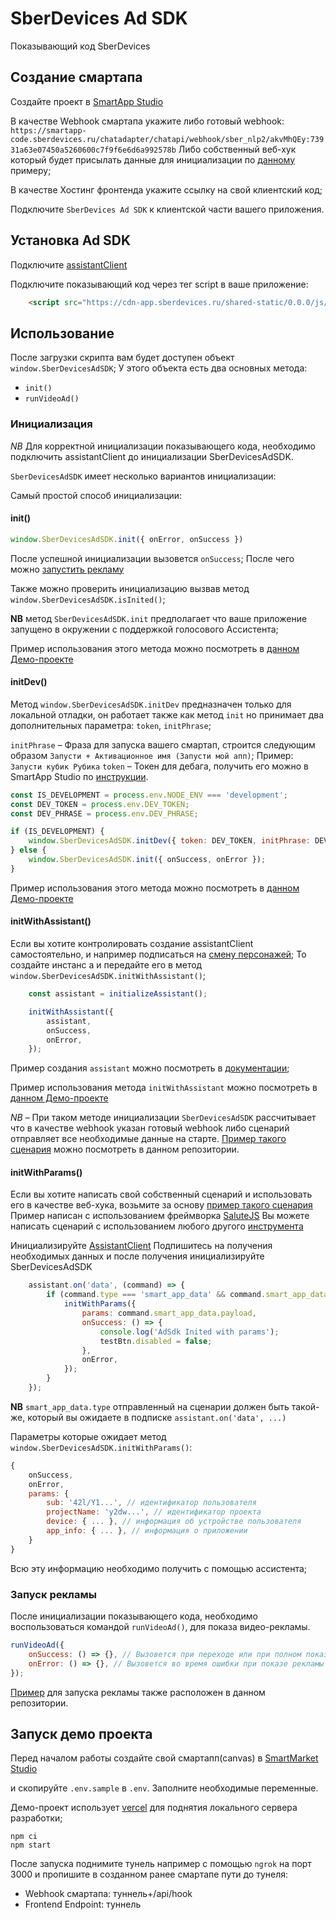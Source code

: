 
# SberDevices Ad SDK

Показывающий код SberDevices

## Создание смартапа

Создайте проект в [SmartApp Studio](https://developers.sber.ru/docs/ru/salute/studio/project/create)

В качестве Webhook смартапа укажите либо готовый webhook: `https://smartapp-code.sberdevices.ru/chatadapter/chatapi/webhook/sber_nlp2/akvMhQEy:73931a63e07450a5260600c7f9f6e6d6a992578b`
Либо собственный веб-хук который будет присылать данные для инициализации по [данному](./api/hook.js) примеру;

В качестве Хостинг фронтенда укажите ссылку на свой клиентский код;

Подключите `SberDevices Ad SDK` к клиентской части вашего приложения.



## Установка Ad SDK

Подключите [assistantClient](https://github.com/sberdevices/assistant-client#%D0%B0%D0%BB%D1%8C%D1%82%D0%B5%D1%80%D0%BD%D0%B0%D1%82%D0%B8%D0%B2%D0%BD%D0%BE%D0%B5-%D0%BF%D0%BE%D0%B4%D0%BA%D0%BB%D1%8E%D1%87%D0%B5%D0%BD%D0%B8%D0%B5)

Подключите показывающий код через тег script в ваше приложение:

```html
    <script src="https://cdn-app.sberdevices.ru/shared-static/0.0.0/js/@sberdevices/ad-sdk/ad-sdk.min.js"></script>
```

## Использование

После загрузки скрипта вам будет доступен объект `window.SberDevicesAdSDK`;
У этого объекта есть два основных метода:

- `init()`
- `runVideoAd()`

### Инициализация

*NB* Для корректной инициализации показывающего кода, необходимо подключить assistantClient до инициализации SberDevicesAdSDK.

`SberDevicesAdSDK` имеет несколько вариантов инициализации:

Самый простой способ инициализации:

#### init()

```js
window.SberDevicesAdSDK.init({ onError, onSuccess })
```

После успешной инициализации вызовется `onSuccess`; После чего можно [запустить рекламу](#Запуск_рекламы)

Также можно проверить инициализацию вызвав метод `window.SberDevicesAdSDK.isInited()`;

**NB** метод `SberDevicesAdSDK.init` предполагает что ваше приложение запущено в окружении с поддержкой голосового Ассистента;

Пример использования этого метода можно посмотреть в [данном Демо-проекте](./src/index.js)

#### initDev()

Метод `window.SberDevicesAdSDK.initDev` предназначен только для локальной отладки, он работает также как метод `init` но принимает два дополнительных параметра: `token`, `initPhrase`;

`initPhrase` – Фраза для запуска вашего смартап, строится следующим образом `Запусти + Активационное имя (Запусти мой апп)`; Пример: `Запусти кубик Рубика`
`token` – Токен для дебага, получить его можно в SmartApp Studio по [инструкции](https://developers.sber.ru/docs/ru/salute/assistant-client/overview#%D0%B0%D0%B2%D1%82%D0%BE%D1%80%D0%B8%D0%B7%D0%B0%D1%86%D0%B8%D1%8F-%D0%B7%D0%B0%D0%BF%D1%80%D0%BE%D1%81%D0%BE%D0%B2).


```js
const IS_DEVELOPMENT = process.env.NODE_ENV === 'development';
const DEV_TOKEN = process.env.DEV_TOKEN;
const DEV_PHRASE = process.env.DEV_PHRASE;

if (IS_DEVELOPMENT) {
    window.SberDevicesAdSDK.initDev({ token: DEV_TOKEN, initPhrase: DEV_PHRASE, onSuccess, onError });
} else {
    window.SberDevicesAdSDK.init({ onSuccess, onError });
}
```

Пример использования этого метода можно посмотреть в [данном Демо-проекте](./src/index.js)

#### initWithAssistant()

Если вы хотите контролировать создание assistantClient самостоятельно, и например подписаться на [смену персонажей](https://github.com/sberdevices/assistant-client#AssistantCharacterCommand);
То создайте инстанс a и передайте его в метод `window.SberDevicesAdSDK.initWithAssistant()`;


```js
    const assistant = initializeAssistant();

    initWithAssistant({
        assistant,
        onSuccess,
        onError,
    });
```

Пример создания `assistant` можно посмотреть в [документации](https://github.com/sberdevices/assistant-client#%D0%BF%D1%80%D0%B8%D0%BC%D0%B5%D1%80-%D0%B8%D1%81%D0%BF%D0%BE%D0%BB%D1%8C%D0%B7%D0%BE%D0%B2%D0%B0%D0%BD%D0%B8%D1%8F);

Пример использования метода `initWithAssistant` можно посмотреть в [данном Демо-проекте](./src/initWithAssistant.js)

*NB* – При таком методе инициализации `SberDevicesAdSDK` рассчитывает что в качестве webhook указан готовый webhook либо сценарий отправляет все необходимые данные на старте. [Пример такого сценария](./api/hook.js) можно посмотреть в данном репозитории.


#### initWithParams()

Если вы хотите написать свой собственный сценарий и использовать его в качестве веб-хука, возьмите за основу [пример такого сценария](./api/hook.js)
Пример написан с использованием фреймворка [SaluteJS](https://github.com/sberdevices/salutejs)
Вы можете написать сценарий с использованием любого другого [инструмента](https://developers.sber.ru/docs/ru/salute/overview#%D0%B8%D0%BD%D1%81%D1%82%D1%80%D1%83%D0%BC%D0%B5%D0%BD%D1%82%D1%8B)

Инициализируйте [AssistantClient](https://github.com/sberdevices/assistant-client#%D0%BF%D1%80%D0%B8%D0%BC%D0%B5%D1%80-%D0%B8%D1%81%D0%BF%D0%BE%D0%BB%D1%8C%D0%B7%D0%BE%D0%B2%D0%B0%D0%BD%D0%B8%D1%8F)
Подпишитесь на получения необходимых данных и после получения инициализируйте SberDevicesAdSDK

```js
    assistant.on('data', (command) => {
        if (command.type === 'smart_app_data' && command.smart_app_data.type === 'sub') {
            initWithParams({
                params: command.smart_app_data.payload, 
                onSuccess: () => {
                    console.log('AdSdk Inited with params');
                    testBtn.disabled = false;
                },
                onError, 
            });
        }
    });
```

**NB** `smart_app_data.type` отправленный на сценарии должен быть такой-же, который вы ожидаете в подписке `assistant.on('data', ...)`

Параметры которые ожидает метод `window.SberDevicesAdSDK.initWithParams()`:

```js
{
    onSuccess,
    onError,
    params: {
        sub: '42l/Y1...', // идентификатор пользователя
        projectName: 'y2dw...', // идентификатор проекта
        device: { ... }, // информация об устройстве пользователя
        app_info: { ... }, // информация о приложении
    }
}
```

Всю эту информацию необходимо получить c помощью ассистента;


### Запуск рекламы

После инициализации показывающего кода, необходимо воспользоваться командой `runVideoAd()`, для показа видео-рекламы.

```js
runVideoAd({
    onSuccess: () => {}, // Вызовется при переходе или при полном показе рекламы
    onError: () => {}, // Вызовется во время ошибки при показе рекламы
});
```

[Пример](./src/index.js) для запуска рекламы также расположен в данном репозитории.

## Запуск демо проекта

Перед началом работы создайте свой смартапп(canvas) в [SmartMarket Studio](https://smartapp-studio.sberdevices.ru/)

и скопируйте `.env.sample` в `.env`. Заполните необходимые переменные.

Демо-проект использует [vercel](https://vercel.com/) для поднятия локального сервера разработки;

```
npm ci 
npm start
```

После запуска поднимите тунель например с помощью `ngrok` на порт 3000 и пропишите в созданном ранее смартапе пути до тунеля:
 - Webhook смартапа: туннель+/api/hook
 - Frontend Endpoint: туннель

